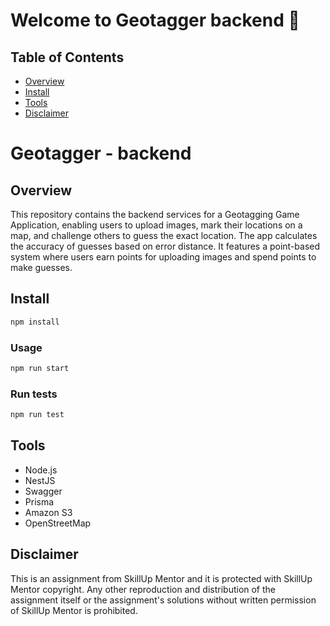 # Welcome to Geotagger backend 👋

## Table of Contents

- [Overview](#overview)
- [Install](#install)
- [Tools](#tools)
- [Disclaimer](#disclaimer)

# Geotagger - backend

## Overview
This repository contains the backend services for a Geotagging Game Application, enabling users to upload images, mark their locations on a map, and challenge others to guess the exact location. The app calculates the accuracy of guesses based on error distance. It features a point-based system where users earn points for uploading images and spend points to make guesses.

## Install

```sh
npm install
```

### Usage

```sh
npm run start
```

### Run tests

```sh
npm run test
```

## Tools

- Node.js
- NestJS 
- Swagger
- Prisma
- Amazon S3
- OpenStreetMap

## Disclaimer

This is an assignment from SkillUp Mentor and it is protected with SkillUp Mentor copyright. Any other reproduction and distribution of the assignment itself or the assignment's solutions without written permission of SkillUp Mentor is prohibited.

